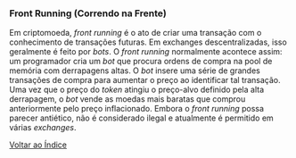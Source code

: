 ### Front Running (Correndo na Frente)

Em criptomoeda, _front running_ é o ato de criar uma transação com o conhecimento de transações futuras. Em exchanges descentralizadas, isso geralmente é feito por _bots_. O _front running_ normalmente acontece assim: um programador cria um _bot_ que procura ordens de compra na pool de memória com derrapagens altas. O _bot_ insere uma série de grandes transações de compra para aumentar o preço ao identificar tal transação. Uma vez que o preço do _token_ atingiu o preço-alvo definido pela alta derrapagem, o _bot_ vende as moedas mais baratas que comprou anteriormente pelo preço inflacionado. Embora o _front running_ possa parecer antiético, não é considerado ilegal e atualmente é permitido em várias _exchanges_.

[Voltar ao Índice](../)